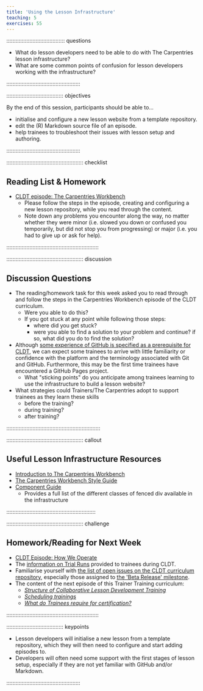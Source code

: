 ```yaml
---
title: 'Using the Lesson Infrastructure'
teaching: 5
exercises: 55
---
```


:::::::::::::::::::::::::::::::::::::: questions 

- What do lesson developers need to be able to do with The Carpentries lesson infrastructure?
- What are some common points of confusion for lesson developers working with the infrastructure?

::::::::::::::::::::::::::::::::::::::::::::::::

::::::::::::::::::::::::::::::::::::: objectives

By the end of this session, participants should be able to...

- initialise and configure a new lesson website from a template repository.
- edit the (R) Markdown source file of an episode.
- help trainees to troubleshoot their issues with lesson setup and authoring.

::::::::::::::::::::::::::::::::::::::::::::::::


:::::::::::::::::::::::::::::::::::::::::::::::::: checklist

## Reading List & Homework

- [CLDT episode: The Carpentries Workbench](https://carpentries.github.io/lesson-development-training/infrastructure.html)
  - Please follow the steps in the episode, creating and configuring a new lesson repository, while you read through the content. 
  - Note down any problems you encounter along the way, no matter whether they were minor (i.e. slowed you down or confused you temporarily, but did not stop you from progressing) or major (i.e. you had to give up or ask for help).

::::::::::::::::::::::::::::::::::::::::::::::::::::::::::::


:::::::::::::::::::::::::::::::::::::::::::::::::: discussion

## Discussion Questions

- The reading/homework task for this week asked you to read through and follow the steps 
  in the Carpentries Workbench episode of the CLDT curriculum.
    - Were you able to do this?
    - If you got stuck at any point while following those steps:
        - where did you get stuck?
        - were you able to find a solution to your problem and continue? if so, what did you do to find the solution?
- Although [some experience of GitHub is specified as a prerequisite for CLDT](https://carpentries.github.io/lesson-development-training/index.html#prerequisites),
  we can expect some trainees to arrive with little familiarity or confidence with the platform 
  and the terminology associated with Git and GitHub.
  Furthermore, this may be the first time trainees have encountered a GitHub Pages project.
    - What "sticking points" do you anticipate among trainees learning to use the infrastructure to build a lesson website?
- What strategies could Trainers/The Carpentries adopt to support trainees as they learn these skills
  - before the training?
  - during training?
  - after training?

:::::::::::::::::::::::::::::::::::::::::::::::::::::::::::::


:::::::::::::::::::::::::::::::::::::::::::::::::: callout

## Useful Lesson Infrastructure Resources

- [Introduction to The Carpentries Workbench](https://carpentries.github.io/sandpaper-docs/index.html)
- [The Carpentries Workbench Style Guide](https://carpentries.github.io/sandpaper-docs/style.html)
- [Component Guide](https://carpentries.github.io/sandpaper-docs/component-guide.html)
  - Provides a full list of the different classes of fenced div available in the infrastructure

::::::::::::::::::::::::::::::::::::::::::::::::::::::::::


:::::::::::::::::::::::::::::::::::::::::::::::::: challenge

## Homework/Reading for Next Week

- [CLDT Episode: How We Operate](https://carpentries.github.io/lesson-development-training/operations.html)
- The [information on Trial Runs](https://carpentries.github.io/lesson-development-training/trial-runs.html)
  provided to trainees during CLDT.
- Familiarise yourself with [the list of open issues on the CLDT curriculum repository][cldt-issues], 
  especially those assigned to [the 'Beta Release' milestone][beta-milestone].
- The content of the next episode of this Trainer Training curriculum:
  - [_Structure of Collaborative Lesson Development Training_](./operations.md#cldt-structure)
  - [_Scheduling trainings_](./operations.md#scheduling-cldt)
  - [_What do Trainees require for certification?_](./operations.md#cldt-certification)

::::::::::::::::::::::::::::::::::::::::::::::::::::::::::::


::::::::::::::::::::::::::::::::::::: keypoints 

- Lesson developers will initialise a new lesson from a template repository,
  which they will then need to configure and start adding episodes to.
- Developers will often need some support with the first stages of lesson setup,
  especially if they are not yet familiar with GitHub and/or Markdown.

::::::::::::::::::::::::::::::::::::::::::::::::

[beta-milestone]: https://github.com/carpentries/lesson-development-training/milestone/4
[cldt-issues]: https://github.com/carpentries/lesson-development-training/issues
